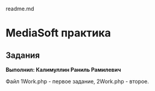 readme.md


# MediaSoft практика
## Задания


**Выполнил: Калимуллин Раниль Рамилевич**

Файл 1Work.php - первое задание, 2Work.php - второе.
